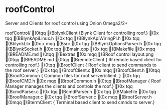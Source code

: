 # roofControl
Server and Clients for roof control using Onion Omega2/2+

roofControl/
(0tqq (BblynkClient {Blynk Client for controlling roof.} 
(0x   tqq (BBlynkApiLinux.h
(0x   tqq (BBlynkApiWiringPi.h
(0x   tqq (BblynkLib
(0x   x   mqq (Bsrc
(0x   tqq (BBlynkOptionsParser.h
(0x   tqq (BBlynkSocket.h
(0x   tqq (Bmain.cpp
(0x   tqq (BMakefile
(0x   mqq (BREADME.md
(0tqq (Bextras
(0x   mqq (BRoof control layout.png
(0tqq (BREADME.md
(0tqq (BremoteClient { IR remote based client for controlling roof.}
(0tqq (BroofClient	 { Roof client to send commands to the roof server.}
(0x   tqq (BroofClient.c
(0x   mqq (BroofClient.h
(0tqq (BroofCommon	 { Common files for roof server/client. }
(0x   tqq (BroofCMD.h
(0x   mqq (BroofCommon.h
(0tqq (BroofManager	 { Roof Manager manages the clients and controls the roof.}
(0x   tqq (BcmdParser.c
(0x   tqq (BcmdParser.h
(0x   tqq (BMakefile
(0x   tqq (BroofManager.c
(0x   tqq (BroofServer.c
(0x   mqq (BroofServer.h
(0mqq (BtermClient	 { Terminal based client to send cmnds to server.}



